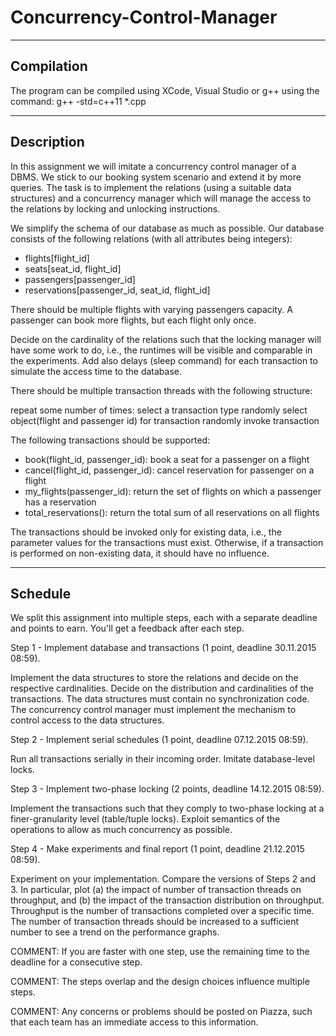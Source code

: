 # Concurrency-Control-Manager

-----------
Compilation
-----------

The program can be compiled using XCode, Visual Studio or g++ using the command: g++ -std=c++11 *.cpp

-----------
Description
-----------

In this assignment we will imitate a concurrency control manager of a DBMS. We 
stick to our booking system scenario and extend it by more queries. The task is 
to implement the relations (using a suitable data structures) and a concurrency 
manager which will manage the access to the relations by locking and unlocking
instructions.

We simplify the schema of our database as much as possible. Our database 
consists of the following relations (with all attributes being integers):
- flights[flight_id]
- seats[seat_id, flight_id]
- passengers[passenger_id]
- reservations[passenger_id, seat_id, flight_id]

There should be multiple flights with varying passengers capacity. A passenger
can book more flights, but each flight only once.

Decide on the cardinality of the relations such that the locking manager will 
have some work to do, i.e., the runtimes will be visible and comparable in the 
experiments. Add also delays (sleep command) for each transaction to simulate 
the access time to the database.

There should be multiple transaction threads with the following structure:
  
  repeat some number of times:
    select a transaction type randomly
    select object(flight and passenger id) for transaction randomly
    invoke transaction

The following transactions should be supported:
- book(flight_id, passenger_id): book a seat for a passenger on a flight
- cancel(flight_id, passenger_id): cancel reservation for passenger on a flight
- my_flights(passenger_id): return the set of flights on which a passenger has 
  a reservation
- total_reservations(): return the total sum of all reservations on all flights

The transactions should be invoked only for existing data, i.e., the parameter
values for the transactions must exist. Otherwise, if a transaction is 
performed on non-existing data, it should have no influence.

--------
Schedule
--------

We split this assignment into multiple steps, each with a separate deadline and
points to earn. You'll get a feedback after each step.

Step 1 - Implement database and transactions (1 point, deadline 30.11.2015 08:59).

  Implement the data structures to store the relations and decide on the
  respective cardinalities. Decide on the distribution and cardinalities of
  the transactions. The data structures must contain no synchronization code. 
  The concurrency control manager must implement the mechanism to control access 
  to the data structures. 

Step 2 - Implement serial schedules (1 point, deadline 07.12.2015 08:59).

  Run all transactions serially in their incoming order. Imitate database-level
  locks.

Step 3 - Implement two-phase locking (2 points, deadline 14.12.2015 08:59).

  Implement the transactions such that they comply to two-phase locking at 
  a finer-granularity level (table/tuple locks). Exploit semantics of the
  operations to allow as much concurrency as possible.  

Step 4 - Make experiments and final report (1 point, deadline 21.12.2015 08:59).

  Experiment on your implementation. Compare the versions of Steps 2 and 3. In 
  particular, plot (a) the impact of number of transaction threads on throughput, 
  and (b) the impact of the transaction distribution on throughput. Throughput 
  is the number of transactions completed over a specific time. The number 
  of transaction threads should be increased to a sufficient number to see 
  a trend on the performance graphs. 

COMMENT: If you are faster with one step, use the remaining time to the deadline
         for a consecutive step.

COMMENT: The steps overlap and the design choices influence multiple steps.

COMMENT: Any concerns or problems should be posted on Piazza, such that each 
         team has an immediate access to this information.
